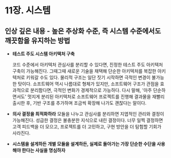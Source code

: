 # 11장. 시스템

## 인상 깊은 내용 - 높은 추상화 수준, 즉 시스템 수준에서도 깨끗함을 유지하는 방법

* **테스트 주도 시스템 아키택처 구축**
 
   코드 수준에서 아키텍처 관심사를 분리할 수 있다면, 진정한 테스트 주도 아키텍처 구축이 가능해진다. 그때그때 새로운 기술을 채택해 단순한 아키텍처를 복잡한 아키텍처로 키워갈 수도 있다.
   물리적 구조는 일단 짓기 시작하면 극적인 변경이 불가능한 탓이다. 소프트웨어 역시 나름대로 형체가 있지만, 소프트웨어 구조가 관점을 효과적으로 분리함다면, 극적인 변화가 경제적으로 가능하다.
   다시 말해, '아주 단순하면서도' 멋지게 분리된 아키텍처로 소프트웨어 프로젝트를 진행해 결과물을 재빨리 출시한 후, 기반 구조를 추가하며 조금씩 확장해 나가도 괜찮다는 말이다.
  
* **의사 결정을 최적화하라**
  모듈을 나누고 관심사를 분리하면 지엽적인 관리와 결정이 가능해진다.
  성급한 결정은 불충분한 지식으로 내린 결정이다. 너무 일찍 결정하면 고객 피드백을 더 모으고, 프로젝트를 더 고민하고, 구현 방안을 더 탐험할 기회가 사라진다.
  
* **시스템을 설게하든 개별 모듈을 설계하든, 실제로 돌아가는 가장 단순한 수단을 사용해야 한다는 사실을 명심하자**

